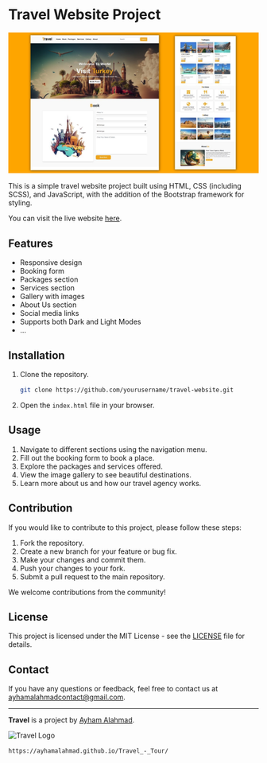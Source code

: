 # Travel Website Project

![Travel Website Screenshot](/assets/images/travel-website-7-768x432.png)

This is a simple travel website project built using HTML, CSS (including SCSS), and JavaScript, with the addition of the Bootstrap framework for styling.

You can visit the live website [here](https://ayhamalahmad.github.io/Travel_-_Tour/).

## Features

- Responsive design
- Booking form
- Packages section
- Services section
- Gallery with images
- About Us section
- Social media links
- Supports both Dark and Light Modes
- ...

## Installation

1. Clone the repository.
   ```bash
   git clone https://github.com/yourusername/travel-website.git

2. Open the `index.html` file in your browser.

## Usage

1. Navigate to different sections using the navigation menu.
2. Fill out the booking form to book a place.
3. Explore the packages and services offered.
4. View the image gallery to see beautiful destinations.
5. Learn more about us and how our travel agency works.

## Contribution

If you would like to contribute to this project, please follow these steps:

1. Fork the repository.
2. Create a new branch for your feature or bug fix.
3. Make your changes and commit them.
4. Push your changes to your fork.
5. Submit a pull request to the main repository.

We welcome contributions from the community!

## License

This project is licensed under the MIT License - see the [LICENSE](LICENSE) file for details.

## Contact

If you have any questions or feedback, feel free to contact us at ayhamalahmadcontact@gmail.com.

---

**Travel** is a project by [Ayham Alahmad](https://github.com/Ayhamalahmad).

![Travel Logo](/assets/images/travel-icon.png)
```
https://ayhamalahmad.github.io/Travel_-_Tour/